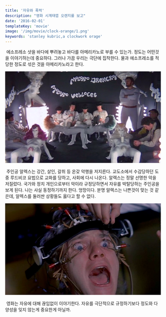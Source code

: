 ```yaml
---
title: '자유와 폭력'
description: "영화 시계태엽 오렌지를 보고"
date: '2016-02-01'
templateKey: 'movie'
image: '/img/movie/clock-orange/1.png'
keywords: 'stanley kubric,a clockwork orage'
---
```


&nbsp;에소프레소 샷을 바다에 뿌려놓고 바다를 아메리카노로 부를 수 있는가. 정도는 어떤것을 이야기하는데 중요하다. 그러나 가끔 우리는 극단에 집착한다. 물과 에소프레소를 적당한 정도로 섞은 것을 아메리카노라고 한다.

![clock-orange-0.png](/img/movie/clock-orange/0.png "clock-orange/0.png")

&nbsp;주인공 알렉스는 강간, 살인, 갈취 등 온갖 악행을 저지른다. 교도소에서 수감당하던 도중 루드비코 요법으로 교화를 당하고, 사회에 다시 나온다. 알렉스는 정말 선명한 악을 저질렀다. 국가와 정치 개인으로부터 악이라 규정당하면서 자유를 박탈당하는 주인공을 보게 된다. 나는 사실 동정하기까지 한다. 엉망이다. 분명 알렉스는 나쁜것이 맞는 것 같은데, 알렉스를 둘러싼 상황들도 옳다고 할 수 없다.

![clock-orange-1.png](/img/movie/clock-orange/1.png "clock-orange/1.png")

&nbsp;영화는 자유에 대해 끊임없이 이야기한다. 자유를 극단적으로 규정하기보다 정도와 다양성을 잊지 않는게 중요한게 아닐까.
